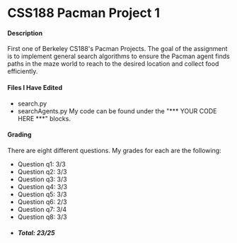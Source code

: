 # CSS188 Pacman Project 1

#### Description
First one of Berkeley CS188's Pacman Projects. The goal of the assignment is to implement general search algorithms to ensure the Pacman agent finds paths in the maze world to reach to the desired location and collect food efficiently.

#### Files I Have Edited
- search.py
- searchAgents.py
My code can be found under the "*** YOUR CODE HERE ***" blocks.


#### Grading
There are eight different questions. My grades for each are the following:
- Question q1: 3/3
- Question q2: 3/3
- Question q3: 3/3
- Question q4: 3/3
- Question q5: 3/3
- Question q6: 2/3
- Question q7: 3/4
- Question q8: 3/3
- ##### Total: 23/25
